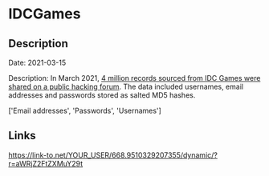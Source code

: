 # IDCGames

## Description

Date: 2021-03-15

Description:
In March 2021, <a href="https://socradar.io/the-week-in-dark-web-19-march-2021-us-law-firms-on-target/" target="_blank" rel="noopener">4 million records sourced from IDC Games were shared on a public hacking forum</a>. The data included usernames, email addresses and passwords stored as salted MD5 hashes.


['Email addresses', 'Passwords', 'Usernames']

## Links

https://link-to.net/YOUR_USER/668.9510329207355/dynamic/?r=aWRjZ2FtZXMuY29t